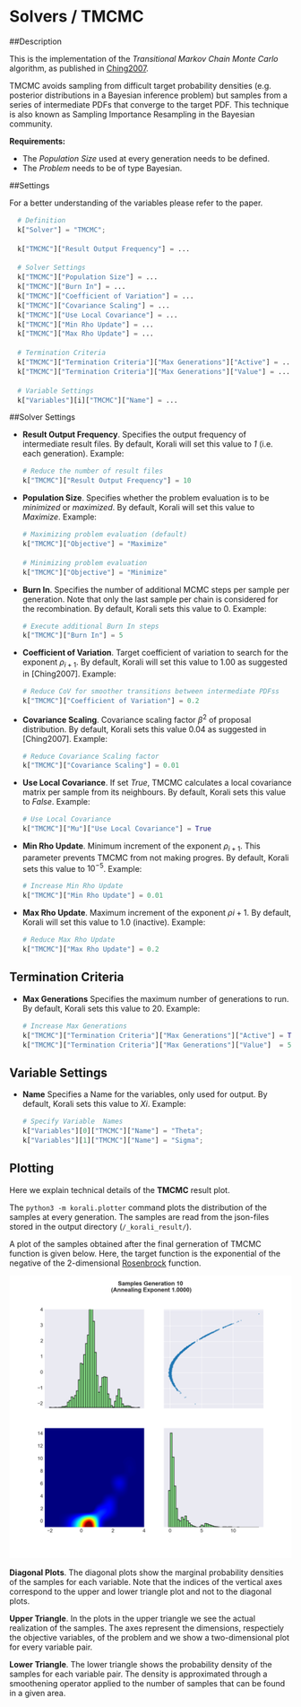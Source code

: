 # Solvers / TMCMC
   				   
##Description

This is the implementation of the *Transitional Markov Chain Monte Carlo* algorithm, as published in [Ching2007](https://ascelibrary.org/doi/abs/10.1061/%28ASCE%290733-9399%282007%29133%3A7%28816%29).

TMCMC avoids sampling from difficult target probability densities (e.g. posterior distributions in a Bayesian inference problem) but samples from a series of intermediate PDFs that converge to the target PDF. This technique is also known as Sampling Importance Resampling in the Bayesian community.

**Requirements:**

+ The *Population Size* used at every generation needs to be defined.
+ The *Problem* needs to be of type Bayesian.

##Settings

For a better understanding of the variables please refer to the paper.

```python
  # Definition
  k["Solver"] = "TMCMC";
  
  k["TMCMC"]["Result Output Frequency"] = ...
  
  # Solver Settings
  k["TMCMC"]["Population Size"] = ... 
  k["TMCMC"]["Burn In"] = ...
  k["TMCMC"]["Coefficient of Variation"] = ...
  k["TMCMC"]["Covariance Scaling"] = ...
  k["TMCMC"]["Use Local Covariance"] = ...
  k["TMCMC"]["Min Rho Update"] = ...
  k["TMCMC"]["Max Rho Update"] = ...
  
  # Termination Criteria
  k["TMCMC"]["Termination Criteria"]["Max Generations"]["Active"] = ...
  k["TMCMC"]["Termination Criteria"]["Max Generations"]["Value"] = ...

  # Variable Settings
  k["Variables"][i]["TMCMC"]["Name"] = ...
```


##Solver Settings

- **Result Output Frequency**. Specifies the output frequency of intermediate result files. By default, Korali will set this value to *1* (i.e. each generation). Example:

	```python
    # Reduce the number of result files
	k["TMCMC"]["Result Output Frequency"] = 10

	```

- **Population Size**. Specifies whether the problem evaluation is to be *minimized* or *maximized*. By default, Korali will set this value to *Maximize*. Example:

	```python
	# Maximizing problem evaluation (default)
	k["TMCMC"]["Objective"] = "Maximize"

	# Minimizing problem evaluation
	k["TMCMC"]["Objective"] = "Minimize"
	```

- **Burn In**. Specifies the number of additional MCMC steps per sample per generation. Note that only the last sample per chain is considered for the recombination. By default, Korali sets this value to 0. Example:

	```python
    # Execute additional Burn In steps
	k["TMCMC"]["Burn In"] = 5
	```
	
- **Coefficient of Variation**. Target coefficient of variation to search for the exponent $\rho_{i+1}$. By default, Korali will set this value to 1.00 as suggested in [Ching2007]. Example:

	```python
    # Reduce CoV for smoother transitions between intermediate PDFss
	k["TMCMC"]["Coefficient of Variation"] = 0.2
	```

- **Covariance Scaling**. Covariance scaling factor $\beta^2$ of proposal distribution. By default, Korali sets this value 0.04 as suggested in [Ching2007]. Example:

	```python
    # Reduce Covariance Scaling factor
	k["TMCMC"]["Covariance Scaling"] = 0.01
	```	
	
- **Use Local Covariance**. If set $True$, TMCMC calculates a local covariance matrix per sample from its neighbours. By default, Korali sets this value to $False$. Example:

	```python
    # Use Local Covariance
	k["TMCMC"]["Mu"]["Use Local Covariance"] = True
	```	
	
- **Min Rho Update**. Minimum increment of the exponent $\rho_{i+1}$. This parameter prevents TMCMC from not making progres. By default, Korali sets this value to $10^{-5}$. Example:

	```python
    # Increase Min Rho Update
	k["TMCMC"]["Min Rho Update"] = 0.01
	```	
	
- **Max Rho Update**. Maximum increment of the exponent $\rho{i+1}$. By default, Korali will set this value to 1.0 (inactive). Example:

	```python
    # Reduce Max Rho Update
	k["TMCMC"]["Max Rho Update"] = 0.2
	```	

## Termination Criteria

- **Max Generations** Specifies the maximum number of generations to run. By default, Korali sets this value to 20. Example:

	```python
    # Increase Max Generations
	k["TMCMC"]["Termination Criteria"]["Max Generations"]["Active"] = True
	k["TMCMC"]["Termination Criteria"]["Max Generations"]["Value"]  = 50
	```

## Variable Settings

- **Name** Specifies a Name for the variables, only used for output. By default, Korali sets this value to $Xi$. Example:

	```python
	# Specify Variable  Names
	k["Variables"][0]["TMCMC"]["Name"] = "Theta";
	k["Variables"][1]["TMCMC"]["Name"] = "Sigma";
	```

## Plotting

Here we explain technical details of the **TMCMC** result plot.

The `python3 -m korali.plotter` command plots the distribution of the samples at every
generation. The samples are read from the json-files stored in the output
directory (`/_korali_result/`).

A plot of the samples obtained after the final gerneration of TMCMC
function is given below. Here, the target function is the exponential of the 
negative of the 2-dimensional [Rosenbrock](https://en.wikipedia.org/wiki/Rosenbrock_function) 
function.

![figure](sampling_rosenbrock.png)

**Diagonal Plots**. The diagonal plots show the marginal probability densities of the samples for 
each variable. Note that the indices of the vertical axes correspond to the 
upper and lower triangle plot and not to the diagonal plots.

**Upper Triangle**. In the plots in the upper triangle we see the actual realization of the samples. 
The axes represent the dimensions, respectiely the objective variables,
of the problem and we show a two-dimensional plot for every variable pair.

**Lower Triangle**. The lower triangle shows the probability density of the samples for each variable pair.
The density is approximated through a smoothening operator applied to the number
of samples that can be found in a given area.
